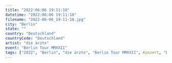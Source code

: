 ```yaml
---
title: "2022:06:06 19:11:18"
datetime: "2022:06:06 19:11:18"
filename: "2022-06-06_19-11-18.jpg"
city: "Berlin"
state: ""
country: "Deutschland"
countryCode: "Deutschland"
artist: "die ärzte"
event: "Berlin Tour MMXXII"
tags: ["2022", "Berlin", "die ärzte", "Berlin Tour MMXXII", Konzert, "Deutschland"]
---
```

